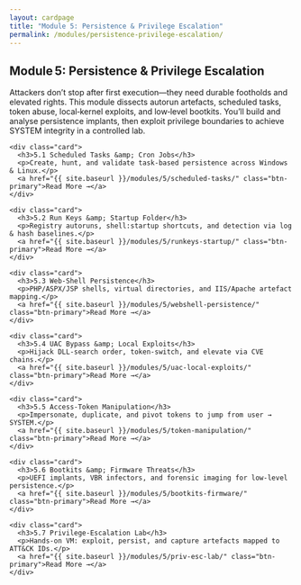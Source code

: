 ```yaml
---
layout: cardpage
title: "Module 5: Persistence & Privilege Escalation"
permalink: /modules/persistence-privilege-escalation/
---
```


<section class="cards-section">
  <h2 class="section-title">Module 5: Persistence &amp; Privilege Escalation</h2>

  <p class="module-desc">
    Attackers don’t stop after first execution—they need durable footholds and elevated rights.
    This module dissects autorun artefacts, scheduled tasks, token abuse, local‑kernel exploits,
    and low‑level bootkits. You’ll build and analyse persistence implants, then exploit privilege
    boundaries to achieve SYSTEM integrity in a controlled lab.
  </p>

  <div class="card-grid">

    <div class="card">
      <h3>5.1 Scheduled Tasks &amp; Cron Jobs</h3>
      <p>Create, hunt, and validate task‑based persistence across Windows & Linux.</p>
      <a href="{{ site.baseurl }}/modules/5/scheduled-tasks/" class="btn-primary">Read More →</a>
    </div>

    <div class="card">
      <h3>5.2 Run Keys &amp; Startup Folder</h3>
      <p>Registry autoruns, shell:startup shortcuts, and detection via log & hash baselines.</p>
      <a href="{{ site.baseurl }}/modules/5/runkeys-startup/" class="btn-primary">Read More →</a>
    </div>

    <div class="card">
      <h3>5.3 Web‑Shell Persistence</h3>
      <p>PHP/ASPX/JSP shells, virtual directories, and IIS/Apache artefact mapping.</p>
      <a href="{{ site.baseurl }}/modules/5/webshell-persistence/" class="btn-primary">Read More →</a>
    </div>

    <div class="card">
      <h3>5.4 UAC Bypass &amp; Local Exploits</h3>
      <p>Hijack DLL‑search order, token‑switch, and elevate via CVE chains.</p>
      <a href="{{ site.baseurl }}/modules/5/uac-local-exploits/" class="btn-primary">Read More →</a>
    </div>

    <div class="card">
      <h3>5.5 Access‑Token Manipulation</h3>
      <p>Impersonate, duplicate, and pivot tokens to jump from user → SYSTEM.</p>
      <a href="{{ site.baseurl }}/modules/5/token-manipulation/" class="btn-primary">Read More →</a>
    </div>

    <div class="card">
      <h3>5.6 Bootkits &amp; Firmware Threats</h3>
      <p>UEFI implants, VBR infectors, and forensic imaging for low‑level persistence.</p>
      <a href="{{ site.baseurl }}/modules/5/bootkits-firmware/" class="btn-primary">Read More →</a>
    </div>

    <div class="card">
      <h3>5.7 Privilege‑Escalation Lab</h3>
      <p>Hands‑on VM: exploit, persist, and capture artefacts mapped to ATT&CK IDs.</p>
      <a href="{{ site.baseurl }}/modules/5/priv-esc-lab/" class="btn-primary">Read More →</a>
    </div>

  </div>
</section>